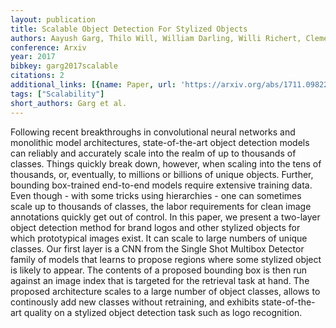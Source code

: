 ```yaml
---
layout: publication
title: Scalable Object Detection For Stylized Objects
authors: Aayush Garg, Thilo Will, William Darling, Willi Richert, Clemens Marschner
conference: Arxiv
year: 2017
bibkey: garg2017scalable
citations: 2
additional_links: [{name: Paper, url: 'https://arxiv.org/abs/1711.09822'}]
tags: ["Scalability"]
short_authors: Garg et al.
---
```

Following recent breakthroughs in convolutional neural networks and
monolithic model architectures, state-of-the-art object detection models can
reliably and accurately scale into the realm of up to thousands of classes.
Things quickly break down, however, when scaling into the tens of thousands,
or, eventually, to millions or billions of unique objects. Further, bounding
box-trained end-to-end models require extensive training data. Even though -
with some tricks using hierarchies - one can sometimes scale up to thousands of
classes, the labor requirements for clean image annotations quickly get out of
control. In this paper, we present a two-layer object detection method for
brand logos and other stylized objects for which prototypical images exist. It
can scale to large numbers of unique classes. Our first layer is a CNN from the
Single Shot Multibox Detector family of models that learns to propose regions
where some stylized object is likely to appear. The contents of a proposed
bounding box is then run against an image index that is targeted for the
retrieval task at hand. The proposed architecture scales to a large number of
object classes, allows to continously add new classes without retraining, and
exhibits state-of-the-art quality on a stylized object detection task such as
logo recognition.